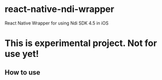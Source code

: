 # react-native-ndi-wrapper
 React Native Wrapper for using Ndi SDK 4.5 in iOS

# This is experimental project. Not for use yet!

## How to use

 
